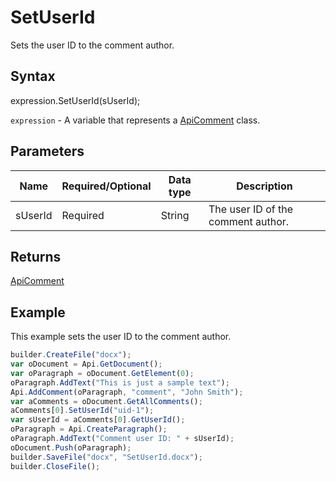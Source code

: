 # SetUserId

Sets the user ID to the comment author.

## Syntax

expression.SetUserId(sUserId);

`expression` - A variable that represents a [ApiComment](../ApiComment.md) class.

## Parameters

| **Name** | **Required/Optional** | **Data type** | **Description** |
| ------------- | ------------- | ------------- | ------------- |
| sUserId | Required | String | The user ID of the comment author. |

## Returns

[ApiComment](../ApiComment.md)

## Example

This example sets the user ID to the comment author.

```javascript
builder.CreateFile("docx");
var oDocument = Api.GetDocument();
var oParagraph = oDocument.GetElement(0);
oParagraph.AddText("This is just a sample text");
Api.AddComment(oParagraph, "comment", "John Smith");
var aComments = oDocument.GetAllComments();
aComments[0].SetUserId("uid-1");
var sUserId = aComments[0].GetUserId();
oParagraph = Api.CreateParagraph();
oParagraph.AddText("Comment user ID: " + sUserId);
oDocument.Push(oParagraph);
builder.SaveFile("docx", "SetUserId.docx");
builder.CloseFile();
```